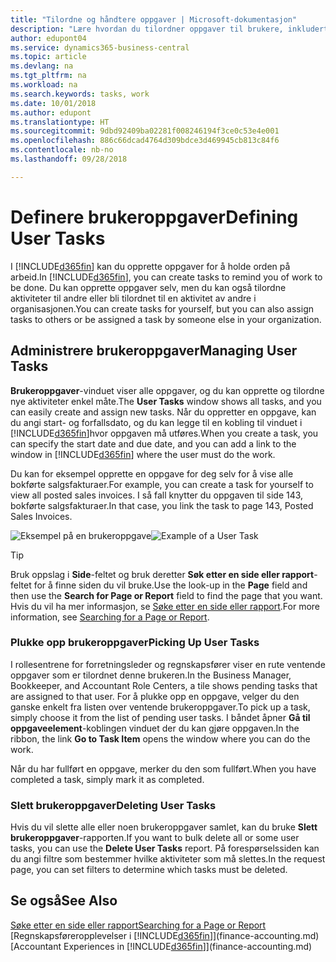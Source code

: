 ```yaml
---
title: "Tilordne og håndtere oppgaver | Microsoft-dokumentasjon"
description: "Lære hvordan du tilordner oppgaver til brukere, inkludert din regnskapsfører i Business Central"
author: edupont04
ms.service: dynamics365-business-central
ms.topic: article
ms.devlang: na
ms.tgt_pltfrm: na
ms.workload: na
ms.search.keywords: tasks, work
ms.date: 10/01/2018
ms.author: edupont
ms.translationtype: HT
ms.sourcegitcommit: 9dbd92409ba02281f008246194f3ce0c53e4e001
ms.openlocfilehash: 886c66dcad4764d309bdce3d469945cb813c84f6
ms.contentlocale: nb-no
ms.lasthandoff: 09/28/2018

---
```

# <a name="defining-user-tasks"></a><span data-ttu-id="94371-103">Definere brukeroppgaver</span><span class="sxs-lookup"><span data-stu-id="94371-103">Defining User Tasks</span></span>
<span data-ttu-id="94371-104">I [!INCLUDE[d365fin](includes/d365fin_md.md)] kan du opprette oppgaver for å holde orden på arbeid.</span><span class="sxs-lookup"><span data-stu-id="94371-104">In [!INCLUDE[d365fin](includes/d365fin_md.md)], you can create tasks to remind you of work to be done.</span></span> <span data-ttu-id="94371-105">Du kan opprette oppgaver selv, men du kan også tilordne aktiviteter til andre eller bli tilordnet til en aktivitet av andre i organisasjonen.</span><span class="sxs-lookup"><span data-stu-id="94371-105">You can create tasks for yourself, but you can also assign tasks to others or be assigned a task by someone else in your organization.</span></span>  

## <a name="managing-user-tasks"></a><span data-ttu-id="94371-106">Administrere brukeroppgaver</span><span class="sxs-lookup"><span data-stu-id="94371-106">Managing User Tasks</span></span>
<span data-ttu-id="94371-107">**Brukeroppgaver**-vinduet viser alle oppgaver, og du kan opprette og tilordne nye aktiviteter enkel måte.</span><span class="sxs-lookup"><span data-stu-id="94371-107">The **User Tasks** window shows all tasks, and you can easily create and assign new tasks.</span></span> <span data-ttu-id="94371-108">Når du oppretter en oppgave, kan du angi start- og forfallsdato, og du kan legge til en kobling til vinduet i [!INCLUDE[d365fin](includes/d365fin_md.md)]hvor oppgaven må utføres.</span><span class="sxs-lookup"><span data-stu-id="94371-108">When you create a task, you can specify the start date and due date, and you can add a link to the window in [!INCLUDE[d365fin](includes/d365fin_md.md)] where the user must do the work.</span></span>  

<span data-ttu-id="94371-109">Du kan for eksempel opprette en oppgave for deg selv for å vise alle bokførte salgsfakturaer.</span><span class="sxs-lookup"><span data-stu-id="94371-109">For example, you can create a task for yourself to view all posted sales invoices.</span></span> <span data-ttu-id="94371-110">I så fall knytter du oppgaven til side 143, bokførte salgsfakturaer.</span><span class="sxs-lookup"><span data-stu-id="94371-110">In that case, you link the task to page 143, Posted Sales Invoices.</span></span>  

<span data-ttu-id="94371-111">![Eksempel på en brukeroppgave](media/across-user-tasks/sample-user-task.png "Eksempel på en brukeroppgave")</span><span class="sxs-lookup"><span data-stu-id="94371-111">![Example of a User Task](media/across-user-tasks/sample-user-task.png "Example of a user task")</span></span>

> [!TIP]  
>  <span data-ttu-id="94371-112">Bruk oppslag i **Side**-feltet og bruk deretter **Søk etter en side eller rapport**-feltet for å finne siden du vil bruke.</span><span class="sxs-lookup"><span data-stu-id="94371-112">Use the look-up in the **Page** field and then use the **Search for Page or Report** field to find the page that you want.</span></span> <span data-ttu-id="94371-113">Hvis du vil ha mer informasjon, se [Søke etter en side eller rapport](ui-search.md).</span><span class="sxs-lookup"><span data-stu-id="94371-113">For more information, see [Searching for a Page or Report](ui-search.md).</span></span>  

### <a name="picking-up-user-tasks"></a><span data-ttu-id="94371-114">Plukke opp brukeroppgaver</span><span class="sxs-lookup"><span data-stu-id="94371-114">Picking Up User Tasks</span></span>
<span data-ttu-id="94371-115">I rollesentrene for forretningsleder og regnskapsfører viser en rute ventende oppgaver som er tilordnet denne brukeren.</span><span class="sxs-lookup"><span data-stu-id="94371-115">In the Business Manager, Bookkeeper, and Accountant Role Centers, a tile shows pending tasks that are assigned to that user.</span></span> <span data-ttu-id="94371-116">For å plukke opp en oppgave, velger du den ganske enkelt fra listen over ventende brukeroppgaver.</span><span class="sxs-lookup"><span data-stu-id="94371-116">To pick up a task, simply choose it from the list of pending user tasks.</span></span> <span data-ttu-id="94371-117">I båndet åpner **Gå til oppgaveelement**-koblingen vinduet der du kan gjøre oppgaven.</span><span class="sxs-lookup"><span data-stu-id="94371-117">In the ribbon, the link **Go to Task Item** opens the window where you can do the work.</span></span>  

<span data-ttu-id="94371-118">Når du har fullført en oppgave, merker du den som fullført.</span><span class="sxs-lookup"><span data-stu-id="94371-118">When you have completed a task, simply mark it as completed.</span></span>  

### <a name="deleting-user-tasks"></a><span data-ttu-id="94371-119">Slett brukeroppgaver</span><span class="sxs-lookup"><span data-stu-id="94371-119">Deleting User Tasks</span></span>
<span data-ttu-id="94371-120">Hvis du vil slette alle eller noen brukeroppgaver samlet, kan du bruke **Slett brukeroppgaver**-rapporten.</span><span class="sxs-lookup"><span data-stu-id="94371-120">If you want to bulk delete all or some user tasks, you can use the **Delete User Tasks** report.</span></span> <span data-ttu-id="94371-121">På forespørselssiden kan du angi filtre som bestemmer hvilke aktiviteter som må slettes.</span><span class="sxs-lookup"><span data-stu-id="94371-121">In the request page, you can set filters to determine which tasks must be deleted.</span></span>  

## <a name="see-also"></a><span data-ttu-id="94371-122">Se også</span><span class="sxs-lookup"><span data-stu-id="94371-122">See Also</span></span>
[<span data-ttu-id="94371-123">Søke etter en side eller rapport</span><span class="sxs-lookup"><span data-stu-id="94371-123">Searching for a Page or Report</span></span>](ui-search.md)  
<span data-ttu-id="94371-124">[Regnskapsføreropplevelser i [!INCLUDE[d365fin](includes/d365fin_md.md)]](finance-accounting.md)</span><span class="sxs-lookup"><span data-stu-id="94371-124">[Accountant Experiences in [!INCLUDE[d365fin](includes/d365fin_md.md)]](finance-accounting.md)</span></span>  

